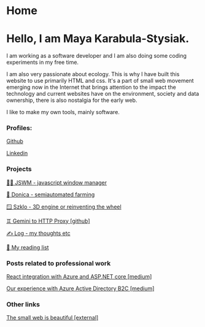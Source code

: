 # Home

# Hello, I am Maya Karabula-Stysiak.

I am working as a software developer and I am also doing some coding experiments in my free time.

I am also very passionate about ecology. This is why I have built this website to use primarily HTML and css. It's a part of small web movement emerging now in the Internet that brings attention to the impact the technology and current websites have on the environment, society and data ownership, there is also nostalgia for the early web.

I like to make my own tools, mainly software.

### Profiles:

[Github](https://github.com/mayakarabula)

[Linkedin](https://www.linkedin.com/in/maya-karabu%C5%82a-stysiak-a8356112a/)

### Projects

[👩‍💻 JSWM - javascript window manager](e0b7bffb41bc4716ba7510bb2d9accf3.gmi)

[🌱 Donica - semiautomated  farming](15331f3aad9145cabaa4f573f94311de.gmi)

[🪟 Szklo - 3D engine or reinventing the wheel](2b76c247269b4abbadf3f942380b00d2.gmi)

 [♊️ Gemini to HTTP Proxy [github]](https://github.com/mayakarabula/gemini-proxy)

[✍️ Log - my thoughts etc](029402285c0c423789fff51ea74909bf.gmi)

[📖 My reading list](42d32031c36e420f97279e7819fe4d83.gmi)

### Posts related to professional work

[React integration with Azure and ASP.NET core [medium]](https://jakub-karabula-stysiak.medium.com/react-integration-with-azure-and-asp-net-core-9651929ae3f9)

[Our experience with Azure Active Directory B2C [medium]](https://jakub-karabula-stysiak.medium.com/our-experience-with-ad-b2c-6e2cc6cfa7f9)

### Other links

[The small web is beautiful [external]](https://benhoyt.com/writings/the-small-web-is-beautiful/)